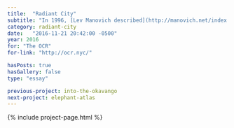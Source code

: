 ```yaml
---
title:  "Radiant City"
subtitle: "In 1996, [Lev Manovich described](http://manovich.net/index.php/projects/on-totalitarian-interactivity) interactivity as a 'totalitarian art form', the internet as 'a communal apartment of Stalin era.' What can we learn from authoritarian architecture and its influence on social media?"
category: radiant-city
date:   "2016-11-21 20:42:00 -0500"
year: 2016
for: "The OCR"
for-link: "http://ocr.nyc/"

hasPosts: true
hasGallery: false
type: "essay"

previous-project: into-the-okavango
next-project: elephant-atlas
---
```


{% include project-page.html %}